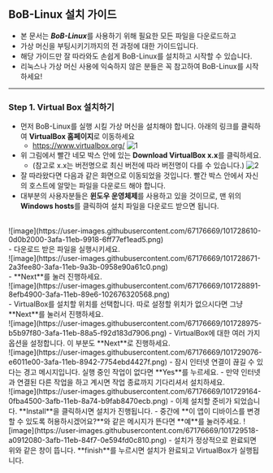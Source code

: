## BoB-Linux 설치 가이드
- 본 문서는 ***BoB-Linux***를 사용하기 위해 필요한 모든 파일을 다운로드하고
- 가상 머신을 부팅시키기까지의 전 과정에 대한 가이드입니다.
- 해당 가이드만 잘 따라와도 손쉽게 BoB-Linux를 설치하고 시작할 수 있습니다.
- 리눅스나 가상 머신 사용에 익숙하지 않은 분들은 꼭 참고하여 BoB-Linux를 시작하세요!
-----
### Step 1. Virtual Box 설치하기
- 먼저 BoB-Linux를 실행 시킬 가상 머신을 설치해야 합니다. 아래의 링크를 클릭하여 **VirtualBox 홈페이지**로 이동하세요
  - https://www.virtualbox.org/
![1](https://user-images.githubusercontent.com/67176669/101727951-d1238b00-3af8-11eb-8e33-f062ef75ac8c.PNG)
- 위 그림에서 빨간 네모 박스 안에 있는 **Download VirtualBox x.x**를 클릭하세요.
  - (참고로 x.x는 버전명으로 최신 버전에 따라 버전명이 다를 수 있습니다.)
![2](https://user-images.githubusercontent.com/67176669/101728212-560ea480-3af9-11eb-947c-9b8b45d0f126.PNG)
- 잘 따라왔다면 다음과 같은 화면으로 이동되었을 것입니다. 빨간 박스 안에서 자신의 호스트에 알맞는 파일을 다운로드 해야 합니다.
- 대부분의 사용자분들은 **윈도우 운영체제**를 사용하고 있을 것이므로, 맨 위의 **Windows hosts**를 클릭하여 설치 파일을 다운로드 받으면 됩니다.
<br />
![image](https://user-images.githubusercontent.com/67176669/101728610-0d0b2000-3afa-11eb-9918-6ff77ef1ead5.png)
<br />
- 다운로드 받은 파일을 실행시키세요. 
<br />
![image](https://user-images.githubusercontent.com/67176669/101728671-2a3fee80-3afa-11eb-9a3b-0958e90a61c0.png)
<br />
- **Next**를 눌러 진행하세요.
<br />
![image](https://user-images.githubusercontent.com/67176669/101728891-8efb4900-3afa-11eb-89e6-102676320568.png)
<br />
- VirtualBox를 설치할 위치를 선택합니다. 따로 설정할 위치가 없으시다면 그냥 **Next**를 눌러서 진행하세요.
<br />
![image](https://user-images.githubusercontent.com/67176669/101728975-b5b97f80-3afa-11eb-88a5-f92d183d7906.png)
- VirtualBox에 대한 여러 가지 옵션을 설정합니다. 이 부분도 **Next**로 진행하세요.
<br />
![image](https://user-images.githubusercontent.com/67176669/101729076-e6011e00-3afa-11eb-8942-7754ebd4427f.png)
- 잠시 인터넷 연결이 끊길 수 있다는 경고 메시지입니다. 실행 중인 작업이 없다면 **Yes**를 누르세요.
  - 만약 인터넷과 연결된 다른 작업을 하고 계시면 작업 종료까지 기다리셔서 설치하세요.
<br />
![image](https://user-images.githubusercontent.com/67176669/101729164-0fba4500-3afb-11eb-8a74-b9fab8470ecb.png)
- 이제 설치할 준비가 되었습니다. **Install**을 클릭하시면 설치가 진행됩니다.
  - 중간에 **이 앱이 디바이스를 변경할 수 있도록 허용하시겠어요?**와 같은 메시지가 뜬다면 **예**를 눌러주세요.
![image](https://user-images.githubusercontent.com/67176669/101729518-a0912080-3afb-11eb-84f7-0e594fd0c810.png)
- 설치가 정상적으로 완료되면 위와 같은 창이 뜹니다. **finish**를 누르시면 설치가 완료되고 VirtualBox가 실행됩니다.

